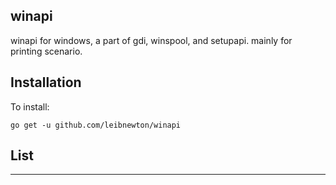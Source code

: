 ## winapi

winapi for windows, a part of gdi, winspool, and setupapi. mainly for 
printing scenario.


## Installation

To install:

    go get -u github.com/leibnewton/winapi
	
	
## List
---
